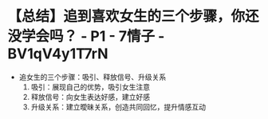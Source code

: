 # 【总结】追到喜欢女生的三个步骤，你还没学会吗？ - P1 - 7情子 - BV1qV4y1T7rN

-   追女生的三个步骤：吸引、释放信号、升级关系
    1.  吸引：展现自己的优势，吸引女生注意
    2.  释放信号：向女生表达好感，建立好感
    3.  升级关系：建立曖昧关系，创造共同回忆，提升情感互动